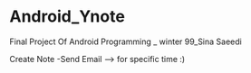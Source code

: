 # Android_Ynote
Final Project Of Android Programming _ winter 99_Sina Saeedi


Create Note -Send Email --> for specific time :)


